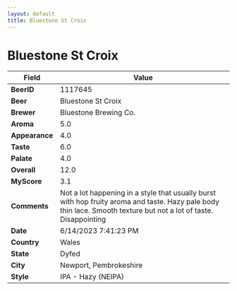 ```yaml
---
layout: default
title: Bluestone St Croix
---
```


# Bluestone St Croix

| Field         | Value     |
|---------------|-----------|
| **BeerID** | 1117645 |
| **Beer** | Bluestone St Croix |
| **Brewer** | Bluestone Brewing Co. |
| **Aroma** | 5.0 |
| **Appearance** | 4.0 |
| **Taste** | 6.0 |
| **Palate** | 4.0 |
| **Overall** | 12.0 |
| **MyScore** | 3.1 |
| **Comments** | Not a lot happening in a style that usually burst with hop fruity aroma and taste. Hazy pale body thin lace. Smooth texture but not a lot of taste. Disappointing  |
| **Date** | 6/14/2023 7:41:23 PM |
| **Country** | Wales |
| **State** | Dyfed |
| **City** | Newport, Pembrokeshire |
| **Style** | IPA - Hazy (NEIPA) |
